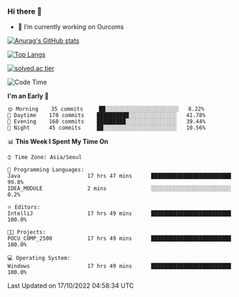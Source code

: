 ### Hi there 👋

- 🔭 I’m currently working on Ourcoms

<!--
**Rhange/Rhange** is a ✨ _special_ ✨ repository because its `README.md` (this file) appears on your GitHub profile.

Here are some ideas to get you started:

- 🌱 I’m currently learning ...
- 👯 I’m looking to collaborate on ...
- 🤔 I’m looking for help with ...
- 💬 Ask me about ...
- 📫 How to reach me: ...
- 😄 Pronouns: ...
- ⚡ Fun fact: ...
-->

[![Anurag's GitHub stats](https://github-readme-stats.vercel.app/api?username=rhange&show_icons=true&theme=gruvbox)](https://github.com/anuraghazra/github-readme-stats)

[![Top Langs](https://github-readme-stats.vercel.app/api/top-langs/?username=rhange&layout=compact&theme=gruvbox)](https://github.com/anuraghazra/github-readme-stats)

[![solved.ac tier](http://mazassumnida.wtf/api/generate_badge?boj=rhange0511)](https://solved.ac/rhange0511)

  <!--START_SECTION:waka-->
![Code Time](http://img.shields.io/badge/Code%20Time-598%20hrs-blue)

**I'm an Early 🐤** 

```text
🌞 Morning    35 commits     ██░░░░░░░░░░░░░░░░░░░░░░░   8.22% 
🌆 Daytime    178 commits    ██████████░░░░░░░░░░░░░░░   41.78% 
🌃 Evening    168 commits    █████████░░░░░░░░░░░░░░░░   39.44% 
🌙 Night      45 commits     ██░░░░░░░░░░░░░░░░░░░░░░░   10.56%

```


📊 **This Week I Spent My Time On** 

```text
⌚︎ Time Zone: Asia/Seoul

💬 Programming Languages: 
Java                     17 hrs 47 mins      █████████████████████████   99.8% 
IDEA_MODULE              2 mins              ░░░░░░░░░░░░░░░░░░░░░░░░░   0.2%

🔥 Editors: 
IntelliJ                 17 hrs 49 mins      █████████████████████████   100.0%

🐱‍💻 Projects: 
POCU_COMP_2500           17 hrs 49 mins      █████████████████████████   100.0%

💻 Operating System: 
Windows                  17 hrs 49 mins      █████████████████████████   100.0%

```


 Last Updated on 17/10/2022 04:58:34 UTC
<!--END_SECTION:waka-->
